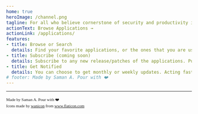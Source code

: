 ```yaml
---
home: true
heroImage: /channel.png
tagline: For all who believe cornerstone of security and productivity is updated software!
actionText: Browse Applications →
actionLink: /applications/
features:
- title: Browse or Search
  details: Find your favorite applications, or the ones that you are using to keep the production up!
- title: Subscribe (coming soon)
  details: Subscribe to any new release/patches of the applications. Put your teammembers email address too! 
- title: Get Notified
  details: You can choose to get monthly or weekly updates. Acting fast helps in covering up security holes.
# footer: Made by Saman A. Pour with ❤️ 
---
```

<hr><p style="font-family:times;font-size:11px;">
Made by Saman A. Pour with ❤️ 
<br/>Icons made by <a href="https://www.flaticon.com/authors/wanicon" title="wanicon">wanicon</a> from <a href="https://www.flaticon.com/" title="Flaticon">www.flaticon.com</a></p>